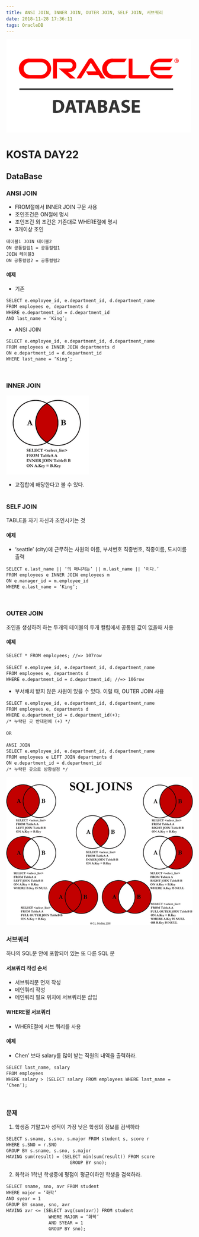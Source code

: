 ```yaml
---
title: ANSI JOIN, INNER JOIN, OUTER JOIN, SELF JOIN, 서브쿼리
date: 2018-11-28 17:36:11
tags: OracleDB
---
```

![DB](images/oracledb_logo.png)
# KOSTA DAY22
## DataBase

### ANSI JOIN
- FROM절에서 INNER JOIN 구문 사용
- 조인조건은 ON절에 명시
- 조인조건 외 조건은 기존대로 WHERE절에 명시
- 3개이상 조인
```
테이블1 JOIN 테이블2
ON 공통컬럼1 = 공통컬럼1
JOIN 테이블3
ON 공통컬럼2 = 공통컬럼2
```

#### 예제
- 기존
```
SELECT e.employee_id, e.department_id, d.department_name
FROM employees e, departments d
WHERE e.department_id = d.department_id
AND last_name = ‘King’;
```

- ANSI JOIN
```
SELECT e.employee_id, e.department_id, d.department_name
FROM employees e INNER JOIN departments d
ON e.department_id = d.department_id
WHERE last_name = ‘King’;
```
<br>

### INNER JOIN
![DB](images/database/DB03-01.png)
- 교집합에 해당한다고 볼 수 있다.
<br><br>

### SELF JOIN
TABLE을 자기 자신과 조인시키는 것

#### 예제
- ‘seattle’ (city)에 근무하는 사원의 이름, 부서번호 직종번호, 직종이름, 도시이름 출력
```
SELECT e.last_name || ‘의 매니저는’ || m.last_name || ‘이다.’
FROM employees e INNER JOIN employees m
ON e.manager_id = m.employee_id
WHERE e.last_name = ‘King’;
```
<br>

### OUTER JOIN
조인을 생성하려 하는 두개의 테이블의 두개 컬럼에서 공통된 값이 없을때 사용

#### 예제
```
SELECT * FROM employees; //=> 107row

SELECT e.employee_id, e.department_id, d.department_name
FROM employees e, departments d
WHERE e.department_id = d.department_id; //=> 106row
```

- 부서배치 받지 않은 사원이 있을 수 있다. 이럴 때, OUTER JOIN 사용

```
SELECT e.employee_id, e.department_id, d.department_name
FROM employees e, departments d
WHERE e.department_id = d.department_id(+);
/* 누락된 곳 반대편에 (+) */

OR

ANSI JOIN
SELECT e.employee_id, e.department_id, d.department_name
FROM employees e LEFT JOIN departments d
ON e.department_id = d.department_id
/* 누락된 곳으로 방향설정 */
```

![DB](images/database/DB03-02.png)
<br>

### 서브쿼리
하나의 SQL문 안에 포함되어 있는 또 다른 SQL 문

#### 서브쿼리 작성 순서
- 서브쿼리문 먼저 작성
- 메인쿼리 작성
- 메인쿼리 필요 위치에 서브쿼리문 삽입

#### WHERE절 서브쿼리
- WHERE절에 서브 쿼리를 사용

#### 예제
- Chen’ 보다 salary를 많이 받는 직원의 내역을 출력하라.
```
SELECT last_name, salary
FROM employees
WHERE salary > (SELECT salary FROM employees WHERE last_name = ‘Chen’);
```
<br>

### 문제
1. 학생중 기말고사 성적이 가장 낮은 학생의 정보를 검색하라
```
SELECT s.sname, s.sno, s.major FROM student s, score r
WHERE s.SNO = r.SNO
GROUP BY s.sname, s.sno, s.major
HAVING sum(result) = (SELECT min(sum(result)) FROM score 
                        GROUP BY sno);
```

2. 화학과 1학년 학생중에 평점이 평균이하인 학생을 검색하라.
```
SELECT sname, sno, avr FROM student
WHERE major = ‘화학’
AND syear = 1
GROUP BY sname, sno, avr
HAVING avr <= (SELECT avg(sum(avr)) FROM student
                WHERE MAJOR = ‘화학’
                AND SYEAR = 1
                GROUP BY sno);
```
<br>


